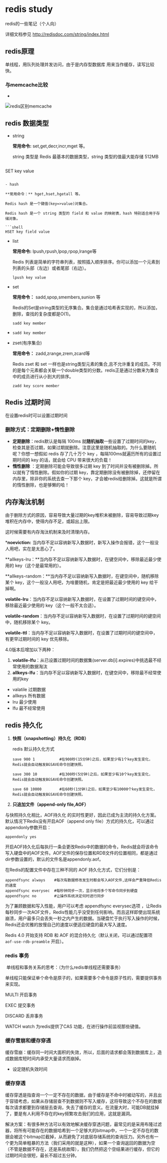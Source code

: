 # redis study

redis的一些笔记（个人向）

详细文档参见 http://redisdoc.com/string/index.html

## redis原理

单线程，用队列处理并发访问，由于是内存型数据库 用来当作缓存，读写比较快。

### 与memcache比较

+ 

![redis区别memcache](..\img\redis区别memcache.jpg)

## redis 数据类型

- string

  **常用命令:** set,get,decr,incr,mget 等。

  string 类型是 Redis 最基本的数据类型，string 类型的值最大能存储 512MB
  
  ```shell
SET key value
  ```

- hash

  **常用命令：** hget,hset,hgetall 等。

  Redis hash 是一个键值(key=>value)对集合。

  Redis hash 是一个 string 类型的 field 和 value 的映射表，hash 特别适合用于存储对象。

  ```shell
  HSET key field value
  ```

- list

  **常用命令:** lpush,rpush,lpop,rpop,lrange等

  Redis 列表是简单的字符串列表，按照插入顺序排序。你可以添加一个元素到列表的头部（左边）或者尾部（右边）。

  ```
  lpush key value
  ```

  

- set

  **常用命令：** sadd,spop,smembers,sunion 等

  Redis的Set是string类型的无序集合。集合是通过哈希表实现的，所以添加，删除，查找的复杂度都是O(1)。

  ```shell
  sadd key member
  ```

- ```shell
  sadd key member
  ```

- zset(有序集合)

  **常用命令：** zadd,zrange,zrem,zcard等

  Redis zset 和 set 一样也是string类型元素的集合,且不允许重复的成员。不同的是每个元素都会关联一个double类型的分数。redis正是通过分数来为集合中的成员进行从小到大的排序。
  
  ```shell
  zadd key score member
  ```



## Redis 过期时间

在设置redis时可以设置过期时间

### 删除方式：定期删除+惰性删除

- **定期删除**：redis默认是每隔 100ms 就**随机抽取**一些设置了过期时间的key，检查其是否过期，如果过期就删除。注意这里是随机抽取的。为什么要随机呢？你想一想假如 redis 存了几十万个 key ，每隔100ms就遍历所有的设置过期时间的 key 的话，就会给 CPU 带来很大的负载！
- **惰性删除** ：定期删除可能会导致很多过期 key 到了时间并没有被删除掉。所以就有了惰性删除。假如你的过期 key，靠定期删除没有被删除掉，还停留在内存里，除非你的系统去查一下那个 key，才会被redis给删除掉。这就是所谓的惰性删除，也是够懒的哈！

## 内存淘汰机制

由于删除方式的原因，容易导致大量过期的key堆积未被删除，容易导致过期key堆积在内存中，使得内存不足，或超出上限。

这时候需要有内存淘汰机制来及时清理内存。

***noeviction:** 当内存不足以容纳新写入数据时，新写入操作会报错，这个一般没人用吧，实在是太恶心了。

**allkeys-lru：**当内存不足以容纳新写入数据时，在键空间中，移除最近最少使用的 key（这个是最常用的）。

**allkeys-random：**当内存不足以容纳新写入数据时，在键空间中，随机移除某个 key，这个一般没人用吧，为啥要随机，肯定是把最近最少使用的 key 给干掉啊。

**volatile-lru**：当内存不足以容纳新写入数据时，在设置了过期时间的键空间中，移除最近最少使用的 key（这个一般不太合适）。

**volatile-random**：当内存不足以容纳新写入数据时，在设置了过期时间的键空间中，随机移除某个 key。

**volatile-ttl**：当内存不足以容纳新写入数据时，在设置了过期时间的键空间中，有更早过期时间的 key 优先移除。

4.0版本后增加以下两种：

1. **volatile-lfu**：从已设置过期时间的数据集(server.db[i].expires)中挑选最不经常使用的数据淘汰
2. **allkeys-lfu**：当内存不足以容纳新写入数据时，在键空间中，移除最不经常使用的key

- valatile 过期数据
- allkeys 所有数据
- lru 最少使用
- lfu 最不经常使用

## redis 持久化

1. **快照（snapshotting）持久化（RDB）**

   redis 默认持久化方式

   ```
   save 900 1           #在900秒(15分钟)之后，如果至少有1个key发生变化，Redis就会自动触发BGSAVE命令创建快照。
   
   save 300 10          #在300秒(5分钟)之后，如果至少有10个key发生变化，Redis就会自动触发BGSAVE命令创建快照。
   
   save 60 10000        #在60秒(1分钟)之后，如果至少有10000个key发生变化，Redis就会自动触发BGSAVE命令创建快照。
   ```

2. **只追加文件（append-only file,AOF）**

与快照持久化相比，AOF持久化 的实时性更好，因此已成为主流的持久化方案。默认情况下Redis没有开启AOF（append only file）方式的持久化，可以通过appendonly参数开启：

```
appendonly yes
```

开启AOF持久化后每执行一条会更改Redis中的数据的命令，Redis就会将该命令写入硬盘中的AOF文件。AOF文件的保存位置和RDB文件的位置相同，都是通过dir参数设置的，默认的文件名是appendonly.aof。

在Redis的配置文件中存在三种不同的 AOF 持久化方式，它们分别是：

```
appendfsync always    #每次有数据修改发生时都会写入AOF文件,这样会严重降低Redis的速度
appendfsync everysec  #每秒钟同步一次，显示地将多个写命令同步到硬盘
appendfsync no        #让操作系统决定何时进行同步
```

为了兼顾数据和写入性能，用户可以考虑 appendfsync everysec选项 ，让Redis每秒同步一次AOF文件，Redis性能几乎没受到任何影响。而且这样即使出现系统崩溃，用户最多只会丢失一秒之内产生的数据。当硬盘忙于执行写入操作的时候，Redis还会优雅的放慢自己的速度以便适应硬盘的最大写入速度。

Redis 4.0 开始支持 RDB 和 AOF 的混合持久化（默认关闭，可以通过配置项 `aof-use-rdb-preamble` 开启）。

### redis 事务

​	 单线程和事务关系的思考：（为什么redis单线程还需要事务）

单线程只能保证单个命令是原子的，如果需要多个命令是原子性的，需要提供事务来实现。

MULTI 开启事务

EXEC 提交事务

DISCARD 丢弃事务

WATCH  watch 为redis提供了CAS 功能，在进行操作前监视那些键值。

### 缓存雪崩和缓存穿透

缓存雪崩：缓存同一时间大面积的失效，所以，后面的请求都会落到数据库上，造成数据库短时间内承受大量请求而崩掉。

+ 设定随机失效时间

### 缓存穿透

缓存穿透是指查询一个一定不存在的数据，由于缓存是不命中时被动写的，并且出于容错考虑，如果从存储层查不到数据则不写入缓存，这将导致这个不存在的数据每次请求都要到存储层去查询，失去了缓存的意义。在流量大时，可能DB就挂掉了，要是有人利用不存在的key频繁攻击我们的应用，这就是漏洞。

解决方案：有很多种方法可以有效地解决缓存穿透问题，最常见的是采用布隆过滤器，将所有可能存在的数据哈希到一个足够大的bitmap中，一个一定不存在的数据会被这个bitmap拦截掉，从而避免了对底层存储系统的查询压力。另外也有一个更为简单粗暴的方法（我们采用的就是这种），如果一个查询返回的数据为空（不管是数据不存在，还是系统故障），我们仍然把这个空结果进行缓存，但它的过期时间会很短，最长不超过五分钟。